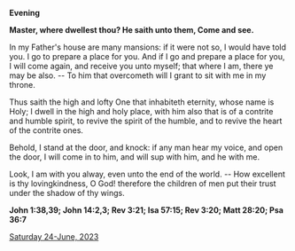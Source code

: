 **Evening**

**Master, where dwellest thou? He saith unto them, Come and see.**
 
In my Father's house are many mansions: if it were not so, I would have told you. I go to prepare a place for you. And if I go and prepare a place for you, I will come again, and receive you unto myself; that where I am, there ye may be also. -- To him that overcometh will I grant to sit with me in my throne.
 
Thus saith the high and lofty One that inhabiteth eternity, whose name is Holy; I dwell in the high and holy place, with him also that is of a contrite and humble spirit, to revive the spirit of the humble, and to revive the heart of the contrite ones.
 
Behold, I stand at the door, and knock: if any man hear my voice, and open the door, I will come in to him, and will sup with him, and he with me.
 
Look, I am with you alway, even unto the end of the world. -- How excellent is thy lovingkindness, O God! therefore the children of men put their trust under the shadow of thy wings.  

**John 1:38,39; John 14:2,3; Rev 3:21; Isa 57:15; Rev 3:20; Matt 28:20; Psa 36:7**

[Saturday 24-June, 2023](https://t.me/daily_light)

